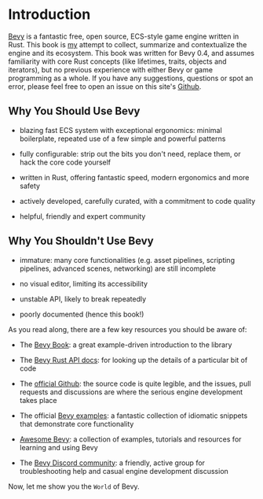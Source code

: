 # Introduction

[Bevy](https://bevyengine.org/) is a fantastic free, open source, ECS-style game engine written in Rust. This book is [my](https://github.com/alice-i-cecile) attempt to collect, summarize and contextualize the engine and its ecosystem. This book was written for Bevy 0.4, and assumes familiarity with core Rust concepts (like lifetimes, traits, objects and iterators), but no previous experience with either Bevy or game programming as a whole. If you have any suggestions, questions or spot an error, please feel free to open an issue on this site's [Github](https://github.com/alice-i-cecile/understanding-bevy.github.io).

<h2> Why You Should Use Bevy </h2>

- blazing fast ECS system with exceptional ergonomics: minimal boilerplate, repeated use of a few simple and powerful patterns

- fully configurable: strip out the bits you don't need, replace them, or hack the core code yourself

- written in Rust, offering fantastic speed, modern ergonomics and more safety
  
- actively developed, carefully curated, with a commitment to code quality

- helpful, friendly and expert community

<h2> Why You Shouldn't Use Bevy </h2>

- immature: many core functionalities (e.g. asset pipelines, scripting pipelines, advanced scenes, networking) are still incomplete

- no visual editor, limiting its accessibility

- unstable API, likely to break repeatedly

- poorly documented (hence this book!)

As you read along, there are a few key resources you should be aware of:

- The [Bevy Book](https://bevyengine.org/learn/book/introduction/): a great example-driven introduction to the library

- The [Bevy Rust API docs](https://docs.rs/bevy/0.3.0/bevy/): for looking up the details of a particular bit of code

- The [official Github](https://github.com/bevyengine/bevy): the source code is quite legible, and the issues, pull requests and discussions are where the serious engine development takes place

- The official [Bevy examples](https://github.com/bevyengine/bevy/tree/master/examples): a fantastic collection of idiomatic snippets that demonstrate core functionality

- [Awesome Bevy](https://github.com/bevyengine/awesome-bevy): a collection of examples, tutorials and resources for learning and using Bevy

- The [Bevy Discord community](https://discord.com/invite/gMUk5Ph): a friendly, active group for troubleshooting help and casual engine development discussion

Now, let me show you the `World` of Bevy.
